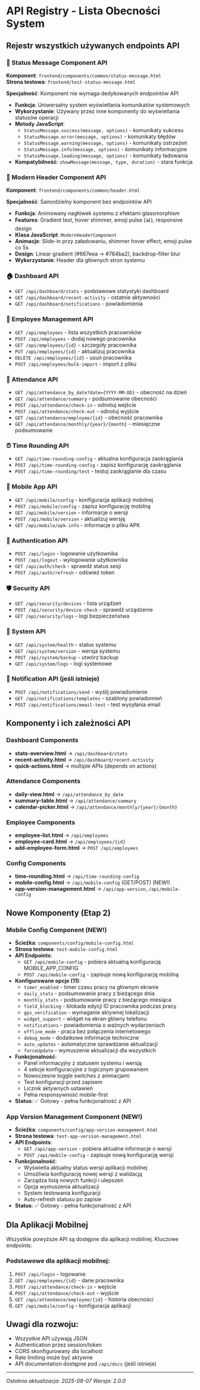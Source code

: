 # API Registry - Lista Obecności System

## Rejestr wszystkich używanych endpoints API

### 💬 Status Message Component API
**Komponent**: `frontend/components/common/status-message.html`  
**Strona testowa**: `frontend/test-status-message.html`

**Specjalność**: Komponent nie wymaga dedykowanych endpointów API
- **Funkcja**: Uniwersalny system wyświetlania komunikatów systemowych
- **Wykorzystanie**: Używany przez inne komponenty do wyświetlania statusów operacji
- **Metody JavaScript**:
  - `StatusMessage.success(message, options)` - komunikaty sukcesu  
  - `StatusMessage.error(message, options)` - komunikaty błędów
  - `StatusMessage.warning(message, options)` - komunikaty ostrzeżeń
  - `StatusMessage.info(message, options)` - komunikaty informacyjne
  - `StatusMessage.loading(message, options)` - komunikaty ładowania
- **Kompatybilność**: `showMessage(message, type, duration)` - stara funkcja

### 🎨 Modern Header Component API
**Komponent**: `frontend/components/common/header.html`

**Specjalność**: Samodzielny komponent bez endpointów API
- **Funkcja**: Animowany nagłówek systemu z efektami glassmorphism
- **Features**: Gradient text, hover shimmer, emoji pulse (📊), responsive design
- **Klasa JavaScript**: `ModernHeaderComponent`
- **Animacje**: Slide-in przy załadowaniu, shimmer hover effect, emoji pulse co 5s
- **Design**: Linear gradient (#667eea → #764ba2), backdrop-filter blur
- **Wykorzystanie**: Header dla głównych stron systemu

### 🏠 Dashboard API
- `GET /api/dashboard/stats` - podstawowe statystyki dashboard
- `GET /api/dashboard/recent-activity` - ostatnie aktywności
- `GET /api/dashboard/notifications` - powiadomienia

### 👥 Employee Management API  
- `GET /api/employees` - lista wszystkich pracowników
- `POST /api/employees` - dodaj nowego pracownika
- `GET /api/employees/{id}` - szczegóły pracownika
- `PUT /api/employees/{id}` - aktualizuj pracownika
- `DELETE /api/employees/{id}` - usuń pracownika
- `POST /api/employees/bulk-import` - import z pliku

### 📅 Attendance API
- `GET /api/attendance_by_date?date={YYYY-MM-DD}` - obecność na dzień
- `GET /api/attendance/summary` - podsumowanie obecności
- `POST /api/attendance/check-in` - odnotuj wejście
- `POST /api/attendance/check-out` - odnotuj wyjście
- `GET /api/attendance/employee/{id}` - obecność pracownika
- `GET /api/attendance/monthly/{year}/{month}` - miesięczne podsumowanie

### ⏰ Time Rounding API
- `GET /api/time-rounding-config` - aktualna konfiguracja zaokrąglania
- `POST /api/time-rounding-config` - zapisz konfigurację zaokrąglania
- `POST /api/time-rounding/test` - testuj zaokrąglanie dla czasu

### 📱 Mobile App API
- `GET /api/mobile/config` - konfiguracja aplikacji mobilnej
- `POST /api/mobile/config` - zapisz konfigurację mobilną
- `GET /api/mobile/version` - informacje o wersji
- `POST /api/mobile/version` - aktualizuj wersję
- `GET /api/mobile/apk-info` - informacje o pliku APK

### 🔐 Authentication API
- `POST /api/login` - logowanie użytkownika
- `POST /api/logout` - wylogowanie użytkownika
- `GET /api/auth/check` - sprawdź status sesji
- `POST /api/auth/refresh` - odśwież token

### 🛡️ Security API
- `GET /api/security/devices` - lista urządzeń
- `POST /api/security/device-check` - sprawdź urządzenie
- `GET /api/security/logs` - logi bezpieczeństwa

### 🔧 System API
- `GET /api/system/health` - status systemu
- `GET /api/system/version` - wersja systemu
- `POST /api/system/backup` - utwórz backup
- `GET /api/system/logs` - logi systemowe

### 📧 Notification API (jeśli istnieje)
- `POST /api/notifications/send` - wyślij powiadomienie
- `GET /api/notifications/templates` - szablony powiadomień
- `POST /api/notifications/email-test` - test wysyłania email

## Komponenty i ich zależności API

### Dashboard Components
- **stats-overview.html** → `/api/dashboard/stats`
- **recent-activity.html** → `/api/dashboard/recent-activity`
- **quick-actions.html** → multiple APIs (depends on actions)

### Attendance Components  
- **daily-view.html** → `/api/attendance_by_date`
- **summary-table.html** → `/api/attendance/summary`
- **calendar-picker.html** → `/api/attendance/monthly/{year}/{month}`

### Employee Components
- **employee-list.html** → `/api/employees`
- **employee-card.html** → `/api/employees/{id}`
- **add-employee-form.html** → `POST /api/employees`

### Config Components
- **time-rounding.html** → `/api/time-rounding-config`
- **mobile-config.html** → `/api/mobile-config` (GET/POST) (NEW!)
- **app-version-management.html** → `/api/app-version`, `/api/mobile-config`

## Nowe Komponenty (Etap 2)

### Mobile Config Component (NEW!)
- **Ścieżka**: `components/config/mobile-config.html`
- **Strona testowa**: `test-mobile-config.html`
- **API Endpoints**:
  - `GET /api/mobile-config` - pobiera aktualną konfigurację MOBILE_APP_CONFIG
  - `POST /api/mobile-config` - zapisuje nową konfigurację mobilną
- **Konfigurowane opcje (11)**:
  - `timer_enabled` - timer czasu pracy na głównym ekranie
  - `daily_stats` - podsumowanie pracy z bieżącego dnia
  - `monthly_stats` - podsumowanie pracy z bieżącego miesiąca
  - `field_blocking` - blokada edycji ID pracownika podczas pracy
  - `gps_verification` - wymaganie aktywnej lokalizacji
  - `widget_support` - widget na ekran główny telefonu
  - `notifications` - powiadomienia o ważnych wydarzeniach
  - `offline_mode` - praca bez połączenia internetowego
  - `debug_mode` - dodatkowe informacje techniczne
  - `auto_updates` - automatyczne sprawdzanie aktualizacji
  - `forceUpdate` - wymuszenie aktualizacji dla wszystkich
- **Funkcjonalność**:
  - Panel informacyjny z statusem systemu i wersją
  - 4 sekcje konfiguracyjne z logicznym grupowaniem
  - Nowoczesne toggle switches z animacjami
  - Test konfiguracji przed zapisem
  - Licznik aktywnych ustawień
  - Pełna responsywność mobile-first
- **Status**: ✅ Gotowy - pełna funkcjonalność z API

### App Version Management Component (NEW!)
- **Ścieżka**: `components/config/app-version-management.html`
- **Strona testowa**: `test-app-version-management.html`
- **API Endpoints**:
  - `GET /api/app-version` - pobiera aktualne informacje o wersji
  - `POST /api/mobile-config` - zapisuje nową konfigurację wersji
- **Funkcjonalność**:
  - Wyświetla aktualny status wersji aplikacji mobilnej
  - Umożliwia konfigurację nowej wersji z walidacją
  - Zarządza listą nowych funkcji i ulepszeń
  - Opcja wymuszenia aktualizacji
  - System testowania konfiguracji
  - Auto-refresh statusu po zapisie
- **Status**: ✅ Gotowy - pełna funkcjonalność z API

## Dla Aplikacji Mobilnej

Wszystkie powyższe API są dostępne dla aplikacji mobilnej. Kluczowe endpoints:

### Podstawowe dla aplikacji mobilnej:
1. `POST /api/login` - logowanie
2. `GET /api/employees/{id}` - dane pracownika  
3. `POST /api/attendance/check-in` - wejście
4. `POST /api/attendance/check-out` - wyjście
5. `GET /api/attendance/employee/{id}` - historia obecności
6. `GET /api/mobile/config` - konfiguracja aplikacji

## Uwagi dla rozwoju:
- Wszystkie API używają JSON
- Authentication przez session/token
- CORS skonfigurowany dla localhost
- Rate limiting może być aktywne
- API documentation dostępne pod `/api/docs` (jeśli istnieje)

---
*Ostatnia aktualizacja: 2025-08-07*
*Wersja: 2.0.0*
